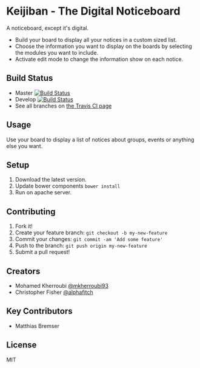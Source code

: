 # Keijiban - The Digital Noticeboard

A noticeboard, except it's digital.

 * Build your board to display all your notices in a custom sized list.
 * Choose the information you want to display on the boards by selecting the modules you want to include.
 * Activate edit mode to change the information show on each notice.

## Build Status

* Master [![Build Status](https://travis-ci.org/dlgdigitalservices/keijiban.svg?branch=master)](https://travis-ci.org/dlgdigitalservices/keijiban)
* Develop [![Build Status](https://travis-ci.org/dlgdigitalservices/keijiban.svg?branch=develop)](https://travis-ci.org/dlgdigitalservices/keijiban)
* See all branches on [the Travis CI page](https://travis-ci.org/dlgdigitalservices/keijiban/branches)

## Usage

Use your board to display a list of notices about groups, events or anything else you want.

## Setup

1. Download the latest version.
2. Update bower components `bower install`
3. Run on apache server.

## Contributing

1. Fork it!
2. Create your feature branch: `git checkout -b my-new-feature`
3. Commit your changes: `git commit -am 'Add some feature'`
4. Push to the branch: `git push origin my-new-feature`
5. Submit a pull request!

## Creators

* Mohamed Kherroubi [@mkherroubi93](https://twitter.com/mkherroubi93)
* Christopher Fisher [@alphafitch](https://twitter.com/alphafitch)

## Key Contributors

* Matthias Bremser

## License

MIT